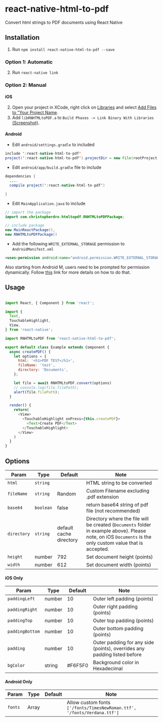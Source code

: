 # react-native-html-to-pdf

Convert html strings to PDF documents using React Native

## Installation

1. Run `npm install react-native-html-to-pdf --save`

### Option 1: Automatic

2. Run `react-native link`

### Option 2: Manual

#### iOS

2. Open your project in XCode, right click on [Libraries](http://url.brentvatne.ca/jQp8) and select [Add Files to "Your Project Name](http://url.brentvatne.ca/1gqUD).
3. Add `libRNHTMLtoPDF.a` to `Build Phases -> Link Binary With Libraries`
   [(Screenshot)](http://url.brentvatne.ca/17Xfe).

#### Android
- Edit `android/settings.gradle` to included

```java
include ':react-native-html-to-pdf'
project(':react-native-html-to-pdf').projectDir = new File(rootProject.projectDir,'../node_modules/react-native-html-to-pdf/android')
```

- Edit `android/app/build.gradle` file to include

```java
dependencies {
  ....
  compile project(':react-native-html-to-pdf')

}
```

- Edit `MainApplication.java` to include

```java
// import the package
import com.christopherdro.htmltopdf.RNHTMLtoPDFPackage;

// include package
new MainReactPackage(),
new RNHTMLtoPDFPackage()
```

- Add the following `WRITE_EXTERNAL_STORAGE` permission to `AndroidManifest.xml`

```xml
<uses-permission android:name="android.permission.WRITE_EXTERNAL_STORAGE"/>
```
Also starting from Android M, users need to be prompted for permission dynamically. Follow [this](https://facebook.github.io/react-native/docs/permissionsandroid) link for more details on how to do that.


## Usage
```javascript

import React, { Component } from 'react';

import {
  Text,
  TouchableHighlight,
  View,
} from 'react-native';

import RNHTMLtoPDF from 'react-native-html-to-pdf';

export default class Example extends Component {
  async createPDF() {
    let options = {
      html: '<h1>PDF TEST</h1>',
      fileName: 'test',
      directory: 'Documents',
    };

    let file = await RNHTMLtoPDF.convert(options)
    // console.log(file.filePath);
    alert(file.filePath);
  }

  render() {
    return(
      <View>
        <TouchableHighlight onPress={this.createPDF}>
          <Text>Create PDF</Text>
        </TouchableHighlight>
      </View>
    )
  }
}
```

## Options

| Param | Type | Default | Note |
|---|---|---|---|
| `html` | `string` |  | HTML string to be converted
| `fileName` | `string` | Random  | Custom Filename excluding .pdf extension
| `base64` | `boolean` | false  | return base64 string of pdf file (not recommended)
| `directory` | `string` |default cache directory| Directory where the file will be created (`Documents` folder in example above). Please note, on iOS `Documents` is the only custom value that is accepted.
| `height` | number | 792  | Set document height (points)
| `width` | number | 612  | Set document width (points)


#### iOS Only

| Param | Type | Default | Note |
|---|---|---|---|
| `paddingLeft` | number | 10  | Outer left padding (points)
| `paddingRight` | number | 10  | Outer right padding (points)
| `paddingTop` | number | 10  | Outer top padding (points)
| `paddingBottom` | number | 10  | Outer bottom padding (points)
| `padding` | number | 10 | Outer padding for any side (points), overrides any padding listed before
| `bgColor` | string | #F6F5F0 | Background color in Hexadecimal


#### Android Only

| Param | Type | Default | Note |
|---|---|---|---|
| `fonts` | Array | | Allow custom fonts `['/fonts/TimesNewRoman.ttf', '/fonts/Verdana.ttf']`

